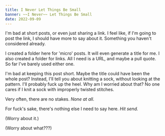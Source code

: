 ```yaml
---
title: I Never Let Things Be Small
banner: ~~I Never~~ Let Things Be Small
date: 2022-09-09
---
```


I'm bad at short posts,
or even just sharing a link.
I feel like,
if I'm going to post the link,
I should have more to say about it.
Something you haven't considered already.

I created a folder here
for 'micro' posts.
It will even generate a title for me.
I also created a folder for links.
All I need is a URL,
and maybe a pull quote.
So far I've barely used either one.

I'm bad at keeping this post short.
Maybe the title could have been the whole post?
Instead, I'll tell you about knitting a sock,
without looking at the pattern.
I'll probably fuck up the heel.
Why am I worried about that?
No one cares if I knit a sock
with improperly twisted stitches.

Very often,
there are no stakes.
_None at all._

For fuck's sake,
there's nothing else I need to say here.
_Hit send._

(Worry about it.)

(Worry about what???)
